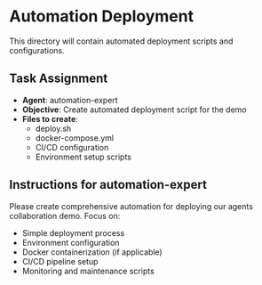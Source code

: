 # Automation Deployment

This directory will contain automated deployment scripts and configurations.

## Task Assignment
- **Agent**: automation-expert
- **Objective**: Create automated deployment script for the demo
- **Files to create**: 
  - deploy.sh
  - docker-compose.yml  
  - CI/CD configuration
  - Environment setup scripts

## Instructions for automation-expert
Please create comprehensive automation for deploying our agents collaboration demo. Focus on:
- Simple deployment process
- Environment configuration
- Docker containerization (if applicable)
- CI/CD pipeline setup
- Monitoring and maintenance scripts
